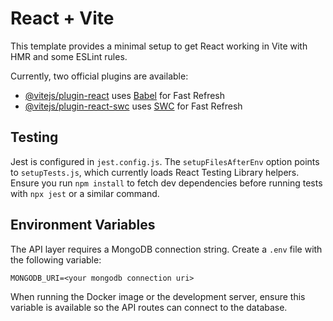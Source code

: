 # React + Vite

This template provides a minimal setup to get React working in Vite with HMR and some ESLint rules.

Currently, two official plugins are available:

- [@vitejs/plugin-react](https://github.com/vitejs/vite-plugin-react/blob/main/packages/plugin-react/README.md) uses [Babel](https://babeljs.io/) for Fast Refresh
- [@vitejs/plugin-react-swc](https://github.com/vitejs/vite-plugin-react-swc) uses [SWC](https://swc.rs/) for Fast Refresh


## Testing

Jest is configured in `jest.config.js`. The `setupFilesAfterEnv` option points to
`setupTests.js`, which currently loads React Testing Library helpers. Ensure
you run `npm install` to fetch dev dependencies before running tests with
`npx jest` or a similar command.

## Environment Variables

The API layer requires a MongoDB connection string. Create a `.env` file with the
following variable:

```
MONGODB_URI=<your mongodb connection uri>
```

When running the Docker image or the development server, ensure this variable is
available so the API routes can connect to the database.


